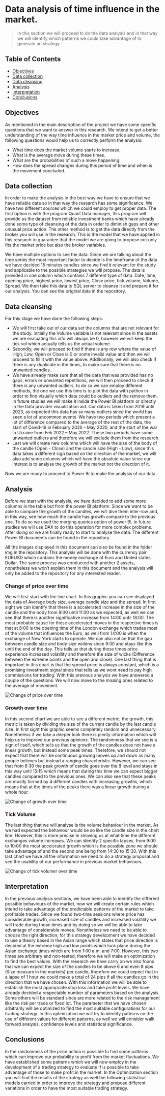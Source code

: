 # Data analysis of time influence in the market. 
> In this section we will proceed to do the data analysis and in that way we will identify which patterns we could take advantage of to generate an strategy. 

## Table of Contents
* [Objectives](#objectives)
* [Data collection](#data-collection)
* [Data cleansing](#data-cleansing)
* [Analysis](#analysis)
* [Interpretation](#interpretation)
* [Conclusions](#conclusions)

## Objectives
As mentioned in the main description of the project we have some specific questions that we want to answer in this research. We intend to get a better understanding of the way time influence in the market price and volume, the following questions would help us to correctly perform the analysis: 

- What time does the market volume starts to increase.
- What is the average move during these times.
- What are the probabilities of such a move happening.
- How does the spread changes during this period of time and when is the movement concluded.


## Data collection

In order to make the analysis in the best way we have to ensure that we have reliable data so in that way the research has some significance. We have two different sources which we could employ to get proper data. 
The first option is with the program Quant Data manager, this program will provide us the dataset from reliable investment banks which have already done some type of cleansing of the data in order to diminish gaps and other unusual price action. 
The other method is to get the data directly from the broker you will use in the research. This is the model that we have applied in this research to guarantee that the model we are going to propose not only fits the market price but also the broker variables. 

We have multiple options to see the data. Since we are talking about the time series the most important factor to decide is the timeframe of the data we have decided 15 minutes candles since we find it relevant for the study and applicable to the possible strategies we will propose. 
The data is provided in one column which contains 7 different type of data. Date, time, opening price, highest price, lowest price, Close price, tick volume, Volume, Spread. We then take this data to SQL server to cleanse it and prepare it for our analysis. You can see the original data in the repository. 

## Data cleansing

For this stage we have done the following steps:

- We will first take out of our data set the columns that are not relevant for the study. Initially the Volume variable is not relevant since in the assets we are evaluating this info will always be 0, however we will keep the tick vol which actually tells us the actual volume. 
- Secondly, we will proceed to find if there is any row where the value of High, Low, Open or Close is 0 or some invalid value and then we will proceed to fill it with the value above. Additionally, we will also check if there is any duplicate in the times, to make sure that there is no unwanted candles.  
- We have already make sure that all the data that was provided has no gaps, errors or unwanted repetitions, we will then proceed to check if there is any unwanted outliers, to do so we can employ different methods, the one we use this time is to plot the data with python in order to find visually which data could be outliers and the remove them. In future studies we will make it inside the Power BI platform or directly in the Data provider visualization aid. Our data is taken from 2019 until 2023, as expected this data has so many outliers since the world has seen a lot of uncommon events. We have two periods which present a lot of difference compared to the average of the rest of the data, the start of Covid-19 in February 2020 – May 2020, and the start of the war in Ukraine from Feb 2022 – May 2022. These two periods have some unwanted outliers and therefore we will exclude them from the research.
- Last we will create new columns which will have the size of the body of the candle (Open - Close) and the candle size (High - Low), since this data takes a different sign based on the direction of the market, we will also add some columns which will have the absolute value since our interest is to analyse the growth of the market not the direction of it. 

Now we are ready to proceed to Power Bi to make the analysis of our data. 

## Analysis

Before we start with the analysis, we have decided to add some more columns in the table but from the power BI platform. Since we want to be able to compare the growth of the candles, we will dive them inter-row and, in this way, see how much the candle has growth compare to the previous one. To do so we used the merging queries option of power BI, in future studies we will use DAX to do this operation for more complex problems. 
After doing so we are finally ready to start to analyse the data. The different Power BI documents can be found in the repository. 

All the images displayed in this document can also be found in the folder img in the repository. This analysis will be done with the currency pair EURUSD which contains the money exchange of Euro and United states Dollar.  The same process was conducted with another 2 assets, nonetheless we won’t explain them in this document and the analysis will only be added to the repository for any interested reader. 

### Change of price over time 
We will first start with the line chart. In this graphic you can see displayed the data of Average body size, average candle size and the spread. In first sight we can identify that there is a accelerated increase in the size of the candle and the body from 8:00 until 11:00 as we expected, as well we can see that there is another significative increase from 14:00 until 18:00. 
The most probable cause for these accelerated moves in the respective times is that at 8:00 is the opening time of the London exchange which trades most of the volume that influences the Euro, as well from 14:00 is when the exchange of New York starts to operate. We can also notice that the gap between candle size and body size widens since 9:00 and stays like this until the end of the day. This tells us that during those times price experience increased volatility and therefore the size of wicks (Difference between the extreme points and the open and close). 
One last thing that is important in this chart is that the spread price is always constant, which is a promising investment signal since that tells us we wont need to pay high commissions for trading. With this previous analysis we have answered a couple of the questions. We will now move to the missing ones related to the average of movement. 

![Change of price over time](https://github.com/Juan-Pablo-Castro-F/Data_analysis_currencies_time/blob/a39a6e7820c5abc7e6cacd35ba21d46c4d91e056/img/EURUSD_15m_Line_charts.png)


### Growth over time 

In this second chart we are able to see a different metric, the growth, this metric is taken by dividing the size of the current candle by the last candle size. In first sight this graphic seems completely random and unnecessary. Nonetheless if we take a deeper look there is plenty information which will help us to improve our previous opinions. 
The randomness that we see is a sign of itself, which tells us that the growth of the candles does not have a linear growth, but instead some peak times. Therefore, we should not expect that there will be continuous growing moves up and down as many people believes but instead a ranging characteristic. 
However, we can see that from 8:30 the peak growth of candle goes over the 8 level and stays in this way until 15:15 which means that during this time we can expect bigger candles compared to the previous ones. We can also see that these peaks are mostly formed by 4 different candles with increasing growths, which means that at the times of the peaks there was a linear growth during a whole hour.

![Change of growth over time](https://github.com/Juan-Pablo-Castro-F/Data_analysis_currencies_time/blob/a39a6e7820c5abc7e6cacd35ba21d46c4d91e056/img/EURUSD_15m_Growth.png)

### Tick Volume 
The last thing that we will analyse is the volume behaviour in the market. As we had expected the behaviour would be so like the candle size in the chart line. However, this is more precise in showing us at what time the different exchanges volume increases. We can identify 2 specific lapses, from 9:00 to 10:00 the most accelerated growth which is the possible zone we should take advantage of and the second one being from 14:30 to 15:30. 
With this last chart we have all the information we need to do a strategy proposal and see the usability of our performance in previous market behaviours. 

![Change of tick volumer over time](https://github.com/Juan-Pablo-Castro-F/Data_analysis_currencies_time/blob/a39a6e7820c5abc7e6cacd35ba21d46c4d91e056/img/EURUSD_15m_Tick_Volume.png)

## Interpretation

In the previous analysis sections, we have been able to identify the different possible behaviours of the market, now we will create certain rules which intend to take advantage of the predictable patterns of the market to take profitable trades. 
Since we found two-time sessions where price has considerable growth, increased size of candles and increased volatility we will trade during those times and by doing so we will be able to take advantage of considerable moves. Nonetheless we need to be able to choose the right direction, for this strategy development we have decided to use a theory based in the Asian range which states that price direction is decided at the extreme high and low points which took place during the Asian exchange times which are from 1:00 a.m. and 7:00. However, this two times are arbitrary and non-tested, therefore we will make an optimization to find the best values. 
With the research we have carry on we also found that we can expect the size of the candles to be above 6 and even 8 pips (Size measure in the markets) per candle, therefore we could expect that in a lapse of 1 hour we could make a total of 24 pips if all the candles go in the direction that we have chosen. With this information we will be able to establish the most appropriate stop loss and take profit levels. 
We have already decided a respectable number of parameters based on the analysis. Some others will be standard since are more related to the risk management like the risk per trade or fixed lot. 
The parameter that we have chosen arbitrarily will be optimized to find the most suitable configurations for our trading strategy. In this optimization we will try to identify patterns on the use of different values for different patterns, as well we will consider walk forward analysis, confidence levels and statistical significance. 

## Conclusions

In the randomness of the price action is possible to find some patterns which can improve our probability to profit from the market fluctuations. We have established some patterns which we will now employ in the development of a trading strategy to evaluate if is possible to take advantage of those to make profit in the market. 
In the Optimization section you will find the results of the strategy as well the following statistical models carried in order to improve the strategy and propose different variations in order to have the most suitable trading strategy. 


